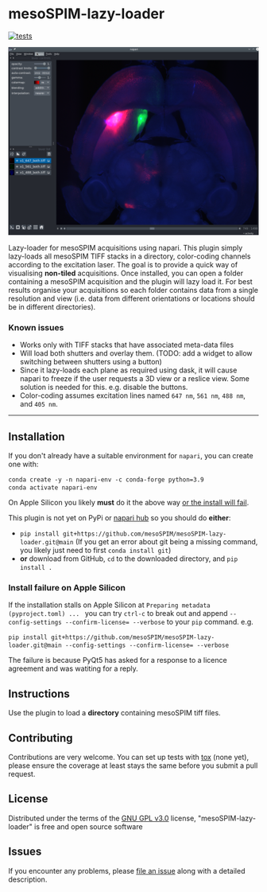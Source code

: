 # mesoSPIM-lazy-loader


[![tests](https://github.com/mesoSPIM/mesoSPIM-lazy-loader/workflows/tests/badge.svg)](https://github.com/mesoSPIM/mesoSPIM-lazy-loader/actions)

<!--
[![License GNU GPL v3.0](https://img.shields.io/pypi/l/mesoSPIM-lazy-loader.svg?color=green)](https://github.com/mesoSPIM/mesoSPIM-lazy-loader/raw/main/LICENSE)
[![Python Version](https://img.shields.io/pypi/pyversions/mesoSPIM-lazy-loader.svg?color=green)](https://python.org)
[![PyPI](https://img.shields.io/pypi/v/mesoSPIM-lazy-loader.svg?color=green)](https://pypi.org/project/mesoSPIM-lazy-loader)
[![codecov](https://codecov.io/gh/mesoSPIM/mesoSPIM-lazy-loader/branch/main/graph/badge.svg)](https://codecov.io/gh/mesoSPIM/mesoSPIM-lazy-loader)
[![napari hub](https://img.shields.io/endpoint?url=https://api.napari-hub.org/shields/mesoSPIM-lazy-loader)](https://napari-hub.org/plugins/mesoSPIM-lazy-loader)
-->

<p align="center">
<img width="1200" src="images/meso_lazy_screenshot.png">
</p>

Lazy-loader for mesoSPIM acquisitions using napari.
This plugin simply lazy-loads all mesoSPIM TIFF stacks in a directory, color-coding channels according to the excitation laser.
The goal is to provide a quick way of visualising **non-tiled** acquisitions.
Once installed, you can open a folder containing a mesoSPIM acquisition and the plugin will lazy load it.
For best results organise your acquisitions so each folder contains data from a single resolution and view (i.e. data from different orientations or locations should be in different directories).


### Known issues
* Works only with TIFF stacks that have associated meta-data files
* Will load both shutters and overlay them. (TODO: add a widget to allow switching between shutters using a button)
* Since it lazy-loads each plane as required using dask, it will cause napari to freeze if the user requests a 3D view or a reslice view. Some solution is needed for this. e.g. disable the buttons.
* Color-coding assumes excitation lines named `647 nm`, `561 nm`, `488 nm`, and `405 nm`.
----------------------------------


<!--
Don't miss the full getting started guide to set up your new package:
https://github.com/napari/cookiecutter-napari-plugin#getting-started

and review the napari docs for plugin developers:
https://napari.org/stable/plugins/index.html
-->

## Installation
If you don't already have a suitable environment for `napari`, you can create one with:
```
conda create -y -n napari-env -c conda-forge python=3.9
conda activate napari-env
```

On Apple Silicon you likely **must** do it the above way [or the install will fail](https://forum.image.sc/t/issue-with-downloading-napari-on-mac-m1-chip/53961/15).

This plugin is not yet on PyPi or [napari hub](https://napari-hub.org) so you should do **either**:

* `pip install git+https://github.com/mesoSPIM/mesoSPIM-lazy-loader.git@main` (If you get an error about git being a missing command, you likely just need to first `conda install git`)
* **or** download from GitHub, `cd` to the downloaded directory, and `pip install .`

### Install failure on Apple Silicon
If the installation stalls on Apple Silicon at `Preparing metadata (pyproject.toml) ... ` you can try `ctrl-c` to break out and append `--config-settings --confirm-license= --verbose` to your `pip` command. e.g.

```
pip install git+https://github.com/mesoSPIM/mesoSPIM-lazy-loader.git@main --config-settings --confirm-license= --verbose
```

The failure is because PyQt5 has asked for a response to a licence agreement and was watiting for a reply.


## Instructions
Use the plugin to load a **directory** containing mesoSPIM tiff files.


## Contributing

Contributions are very welcome.
You can set up tests with [tox] (none yet), please ensure the coverage at least stays the same before you submit a pull request.

## License

Distributed under the terms of the [GNU GPL v3.0] license,
"mesoSPIM-lazy-loader" is free and open source software

## Issues

If you encounter any problems, please [file an issue](https://github.com/mesoSPIM/mesoSPIM-lazy-loader/issues) along with a detailed description.

[napari]: https://github.com/napari/napari
[Cookiecutter]: https://github.com/audreyr/cookiecutter
[@napari]: https://github.com/napari
[MIT]: http://opensource.org/licenses/MIT
[BSD-3]: http://opensource.org/licenses/BSD-3-Clause
[GNU GPL v3.0]: http://www.gnu.org/licenses/gpl-3.0.txt
[GNU LGPL v3.0]: http://www.gnu.org/licenses/lgpl-3.0.txt
[Apache Software License 2.0]: http://www.apache.org/licenses/LICENSE-2.0
[Mozilla Public License 2.0]: https://www.mozilla.org/media/MPL/2.0/index.txt
[cookiecutter-napari-plugin]: https://github.com/napari/cookiecutter-napari-plugin

[napari]: https://github.com/napari/napari
[tox]: https://tox.readthedocs.io/en/latest/
[pip]: https://pypi.org/project/pip/
[PyPI]: https://pypi.org/
